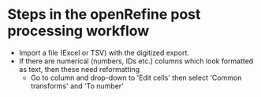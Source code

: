 # Steps in the openRefine post processing workflow

- Import a file (Excel  or TSV) with the digitized export.
- If there are numerical (numbers, IDs etc.) columns which look formatted as text, then these need reformatting
  - Go to column and drop-down to 'Edit cells' then select 'Common transforms' and 'To number'

